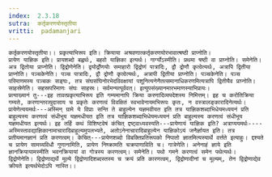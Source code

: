 ```yaml
---
index:  2.3.18
sutra:  कर्तृकरणयोस्तृतीया
vritti:  padamanjari
---
```


	कर्तृकरणयोस्तृतीया।। प्रकृत्याभिरूप इति। क्रियाया अश्रवणात्कर्तृकरणयोरभावात्षष्ठी प्राप्नोति।
	प्रायेण याज्ञिक इति। प्रायशब्दो बह्वर्थः, बहवो याज्ञिका इत्यर्थः। गार्ग्योऽस्मीति। प्रथमा षष्ठी वा प्राप्नोति। समेनेति। अत्र द्वितोया प्राप्नोति। द्विद्रोणेनेति। द्वयोर्द्रोणयोः समाहारो द्विद्रोणं पात्रादिः, द्वौ द्रोणौ कृत्वेत्यर्थः, अत्रापि द्वितीया प्राप्नोति। पञ्चकेनेति। पञ्च पात्रादिः, द्वौ द्रोणौ कृत्वेत्यर्थः, अत्रापी द्वितीया प्राप्नोति। पञ्चकेनेति। पञ्च परिमाणमस्य पञ्चकः सङ्घः, तत्र संघसंघिनोरभेदविवक्षायां पशूनित्यनेनैतत्समानाधिकरणमित्यत्रापि द्वितीयैव प्राप्नोति। साहस्रेणेति। सहस्रपरिमाणः संघः साहस्रः। सर्वमन्यत्पूर्ववत्। इत्युपसंख्यानमारभमाणस्याभिप्रायः।
	प्रत्याख्यानं तु---इह तावत्प्रकृत्याभिरूप इति गम्यमानापि क्रिया करणादिव्यपदेशस्य निमित्तम्। इह च करोतिक्रिया गम्यते, करणान्तरव्युदासाय च प्रकृतेः करणत्वं विवक्षितं स्वभावेनायमभिरूपः कृतः, न वस्त्रालङ्कारादिनेत्यर्थः। प्रायेणेत्ययमर्थः---अस्मिन् ग्रामे ये विप्राः सन्ति ते बाहुल्येन यज्ञमवीयत इति तत्र याज्ञिकशब्दाभिधेयमध्ययनं प्रति बाहुल्यस्य करणत्वं संधीभूय यज्ञमधीयत इति तत्र याज्ञिकशब्दाभिधेयमध्ययनं प्रति बाहुल्यस्य करणत्वं संधीभूय यज्ञमधीयत इत्यर्थः। इह तर्हि कथं विशिष्टवेषं कंचित् द्दष्ट्वाध्यवस्यति---प्रायेणायं याज्ञिक इति? अत्राप्ययमर्थः----अस्मिस्तावद्याज्ञिकानामाचारादिबाहुल्यमुपलभ्यते, अतोऽनेनाचारादिबाहुल्येन याज्ञिकोऽयं जनैर्ज्ञायत इति। तत्र प्रतीयमानज्ञानं प्रति करणत्वम्। केचित्---प्रायेणशब्दो विबक्तिप्रतिरूपको निपातो ज्ञातमित्यस्यार्थे वर्त्तते इत्याहुः। द्दश्यते च प्रायेण सामग्र्यविधौ गुणानामिति, प्रायेण निष्क्रामति चक्रपाणाविति च। गात्रेणेति। अनेनाहं ज्ञाये इति ज्ञानक्रियायामस्मीति भवनक्रियायां वा गोत्रस्य करणत्वम्। समेनेति। पथो गमने करणत्वं समेन पथेत्यर्थः। द्विद्रोणेनेति। द्विद्रोणाद्यर्थे मूल्ये द्विद्रोणादिशब्दस्तस्य च क्रयं प्रति कारणत्वम्, द्विद्रोणादीनां च मूल्यम्, तेन द्विद्रोणाद्येव क्रीयते इत्यर्थभेदोऽपि नास्ति।।
